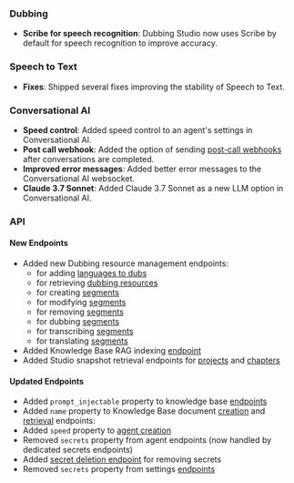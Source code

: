 ### Dubbing

- **Scribe for speech recognition**: Dubbing Studio now uses Scribe by default for speech recognition to improve accuracy.

### Speech to Text

- **Fixes**: Shipped several fixes improving the stability of Speech to Text.

### Conversational AI

- **Speed control**: Added speed control to an agent's settings in Conversational AI.
- **Post call webhook**: Added the option of sending [post-call webhooks](/docs/conversational-ai/customization/personalization/post-call-webhooks) after conversations are completed.
- **Improved error messages**: Added better error messages to the Conversational AI websocket.
- **Claude 3.7 Sonnet**: Added Claude 3.7 Sonnet as a new LLM option in Conversational AI.

### API

<Accordion title="View API changes">

#### New Endpoints

- Added new Dubbing resource management endpoints:
  - for adding [languages to dubs](/docs/api-reference/dubbing/add-languages-to-a-dub)
  - for retrieving [dubbing resources](/docs/api-reference/dubbing/get-dubbing-resource)
  - for creating [segments](/docs/api-reference/dubbing/create-segment-for-speaker)
  - for modifying [segments](/docs/api-reference/dubbing/update-segment-language)
  - for removing [segments](/docs/api-reference/dubbing/delete-segment)
  - for dubbing [segments](/docs/api-reference/dubbing/dubs-all-or-some-segments-and-languages)
  - for transcribing [segments](/docs/api-reference/dubbing/transcribe-segments)
  - for translating [segments](/docs/api-reference/dubbing/translate-segments)
- Added Knowledge Base RAG indexing [endpoint](/docs/api-reference/knowledge-base/rag-index-status)
- Added Studio snapshot retrieval endpoints for [projects](docs/api-reference/studio/get-project-snapshot-by-id) and [chapters](docs/api-reference/studio/get-chapter-snapshot-by-id)

#### Updated Endpoints

- Added `prompt_injectable` property to knowledge base [endpoints](docs/api-reference/knowledge-base/get-knowledge-base-document-by-id#response.body.prompt_injectable)
- Added `name` property to Knowledge Base document [creation](/docs/api-reference/knowledge-base/add-to-knowledge-base#request.body.name) and [retrieval](/docs/api-reference/knowledge-base/get-knowledge-base-document-by-id#response.body.name) endpoints:
- Added `speed` property to [agent creation](/docs/api-reference/agents/create-agent#request.body.conversation_config.tts.speed)
- Removed `secrets` property from agent endpoints (now handled by dedicated secrets endpoints)
- Added [secret deletion endpoint](/docs/api-reference/workspace/delete-secret) for removing secrets
- Removed `secrets` property from settings [endpoints](/docs/api-reference/workspace/get-settings)

</Accordion>
